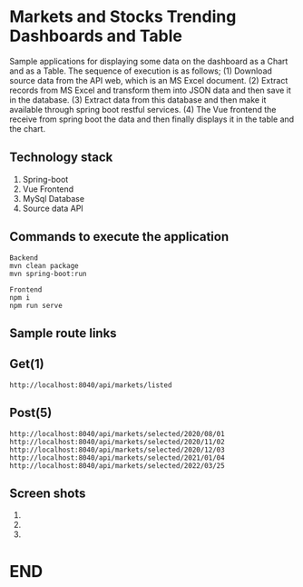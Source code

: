 # Markets and Stocks Trending Dashboards and Table

Sample applications for displaying some data on the dashboard as a Chart and as a Table. The sequence of execution is as follows; (1) Download source data from the API web, which is an MS Excel document. (2) Extract records from MS Excel and transform them into JSON data and then save it in the database. (3) Extract data from this database and then make it available through spring boot restful services. (4) The Vue frontend the receive from spring boot the data and then finally displays it in the table and the chart.

## Technology stack

1. Spring-boot
2. Vue Frontend
3. MySql Database
4. Source data API

## Commands to execute the application

```
Backend
mvn clean package
mvn spring-boot:run

Frontend
npm i
npm run serve

```

## Sample route links

## Get(1)
```
http://localhost:8040/api/markets/listed
```
## Post(5)
```
http://localhost:8040/api/markets/selected/2020/08/01
http://localhost:8040/api/markets/selected/2020/11/02
http://localhost:8040/api/markets/selected/2020/12/03
http://localhost:8040/api/markets/selected/2021/01/04
http://localhost:8040/api/markets/selected/2022/03/25

```

## Screen shots

1.
2.
3.


# END